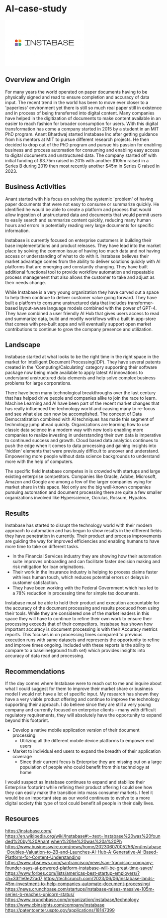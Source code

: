 # AI-case-study

![alt text](image.png)

## Overview and Origin

For many years the world operated on paper documents having to be physically signed and read to ensure completion and accuracy of data input. The recent trend in the world has been to move ever closer to a 'paperless' environment yet there is still so much real paper still in existence and in process of being transferred into digital content. Many companies have helped in the digitization of documents to make content available in an easier to reach fashion for broader consumption for users. With this digital transformation has come a company started in 2015 by a student in an MIT PhD program. Anant Bhardwaj started Instabase Inc after getting guidance from his mentors at MIT to pursue different research projects. He then decided to drop out of the PhD program and pursue his passion for enabling business and process automation for consuming and enabling easy access to digital documents and unstructured data. The company started off with initial funding of $3.75m raised in 2015 with another $105m raised in a Series B during 2019 then most recently another $45m in Series C raised in 2023. 

## Business Activities

Anant started with his focus on solving the systemic 'problem' of having paper documents that were not easy to consume or summarize quickly. He identified he would be able to create a platform and process that would allow ingestion of unstructured data and documents that would permit users to easily search and summarize content quickly, reducing many human hours and errors in potentially reading very large documents for specific information. 

Instabase is currently focused on enterprise  customers in building their base implementations and product releases. They have lead into the market place by solving the common issue of having too much data and not having access or understanding of what to do with it. Instabase believes their market advantage comes from the ability to deliver solutions quickly with AI platforms that are emerging and constantly changing. They have built additional functional tool to provide workflow automation and repeatable process management that also allows the customer to take and adjust as their needs change. 

While Instabase is a very young organization they have carved out a space to help them continue to deliver customer value going forward. They have built a platform to consume unstructured data that includes transformer-based layout-aware language models combined with the power of GPT-4. They have combined a user friendly AI Hub that gives users access to read and summarize data, build and modify workflows with a built in app-store that comes with pre-built apps and will eventually support open market contributions to continue to grow the company presence and utilization. 

## Landscape

Instabase started at what looks to be the right time in the right space in the market for Intelligent Document Processing(IDP). They have several patents created in the 'Computing/Calculating' category supporting their software package now being made available to apply latest AI innovations to understand unstructured data elements and help solve complex business problems for large corporations.  

There have been many technological breakthroughs over the last century that has helped drive people and companies alike to join the race to learn. Machine Learning and AI have been part of the recent market changes that has really influenced the technology world and causing many to re-focus and see what else can now be accomplished. 
The concept of Data Democratization combined with AI techniques has made this segment of technology jump ahead quickly. Organizations are learning how to use classic data science in a modern way with new tools enabling more companies to realize investing in understanding their own data is imperative to continued success and growth. Cloud based data analytics continues to push the edge when it comes to data processing and gaining insights into 'hidden' elements that were previously difficult to uncover and understand. Empowering more people without data science backgrounds to understand more with the help of computers. 

The specific field Instabase competes in is crowded with startups and large existing enterprise competitors. Companies like Oracle, Adobe, Microsoft, Amazon and Google are among a few of the larger companies vying for market share in this space. Not only are the big well-known companies pursuing automation and document processing there are quite a few smaller organizations involved like Hyperscience, Ocrulus, Rossum, Hypatos. 

## Results

Instabase has started to disrupt the technology world with their modern approach to automation and has begun to show results in the different fields they have penetration in currently. Their product and process improvements are guiding the way for improved efficiencies and enabling humans to have more time to take on different tasks. 
- In the Financial Services industry they are showing how their automation suite improves onboarding and can facilitate faster decision making and risk mitigation for loan originations. 
- Their work in the Insurance industry is helping to process claims faster with less human touch, which reduces potential errors or delays in customer satisfaction.  
- They have been working with the Federal Government which has led to a 78% reduction in processing time for simple tax documents. 

Instabase must be able to hold their product and execution accountable for the accuracy of the document processing and results produced from using their tools. While they are considered one of the market leaders in this space they will have to continue to refine their own work to ensure their processing exceeds that of their competitors. Instabase has shown how important accuracy is document processing is with their Accuracy metrics reports. This focuses in on processing times compared to previous execution runs with same datasets and represents the opportunity to refine and improve times ongoing. Included with these reports is the ability to compare to a baseline(ground truth set) which provides insights into accuracy of data read and processing. 

## Recommendations

If the day comes where Instabase were to reach out to me and inquire about what I could suggest for them to improve their market share or business model I would not have a lot of specific input. My research has shown they have a very viable product offering and continue to improve the technology supporting their approach. I do believe since they are still a very young company and currently focused on enterprise clients - many with difficult regulatory requirements, they will absolutely have the opportunity to expand beyond this footprint. 

- Develop a native mobile application version of their document processing
    - Utilizing all the different mobile device platforms to empower end users
- Market to individual end users to expand the breadth of their application coverage
    - Since their current focus is Enterprise they are missing out on a large population of people who could benefit from this technology at home

I would suspect as Instabase continues to expand and stabilize their Enterprise footprint while refining their product offering I could see how they can easily make the transition into mass consumer markets. I feel it would be an important step as our world continues to evolve to a more digital society this type of tool could benefit all people in their daily lives. 

## Resources
https://instabase.com/
https://en.wikipedia.org/wiki/Instabase#:~:text=Instabase%20was%20founded%20by%20Anant,when%20he%20was%20a%20Ph
https://www.businesswire.com/news/home/20230607005256/en/Instabase-Doubles-Valuation-to-2B-and-Launches-AI-Hub-A-Generative-AI-Based-Platform-for-Content-Understanding
https://www.cbsnews.com/sanfrancisco/news/san-francisco-company-founder-says-ai-powered-platform-instabase-will-be-great-time-saver/
https://www.forbes.com/lists/americas-best-startup-employers/?sh=33f1e0e22ad7
https://techcrunch.com/2023/06/06/instabase-lands-45m-investment-to-help-companies-automate-document-processing/
https://news.crunchbase.com/startups/instabase-raises-massive-105m-series-b-reaches-unicorn-status/
https://www.crunchbase.com/organization/instabase/technology
https://www.cbinsights.com/company/instabase
https://patentcenter.uspto.gov/applications/18147399
